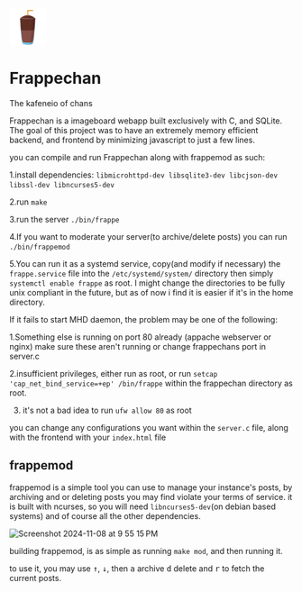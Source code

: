 <img src="https://github.com/xyresh/frappechan/blob/main/static/img/frappelogo.png" width=65px height=65px> 

# Frappechan 
 The kafeneio of chans

 

 Frappechan is a imageboard webapp built exclusively with C, and SQLite.
 The goal of this project was to have an extremely memory efficient backend, and frontend by minimizing javascript to just a few lines.

 you can compile and run Frappechan along with frappemod as such:  
 
 1.install dependencies: `libmicrohttpd-dev libsqlite3-dev libcjson-dev libssl-dev libncurses5-dev`  
 
 2.run `make`  
 
 3.run the server `./bin/frappe`  

 4.If you want to moderate your server(to archive/delete posts) you can run `./bin/frappemod`

 5.You can run it as a systemd service, copy(and modify if necessary) the `frappe.service` file into the `/etc/systemd/system/` directory
 then simply `systemctl enable frappe` as root. I might change the directories to be fully unix compliant in the future, but as of now i find it is easier if it's in the home directory.

 If it fails to start MHD daemon, the problem may be one of the following:

 1.Something else is running on port 80 already (appache webserver or nginx) make sure these aren't running or change frappechans port in server.c

 2.insufficient privileges, either run as root, or run `setcap 'cap_net_bind_service=+ep' /bin/frappe` within the frappechan directory as root.

 3. it's not a bad idea to run `ufw allow 80` as root

 you can change any configurations you want within the `server.c` file, along with the frontend with your `index.html` file

## frappemod
 frappemod is a simple tool you can use to manage your instance's posts, by archiving and or deleting posts you may find violate your terms of service.
 it is built with ncurses, so you will need `libncurses5-dev`(on debian based systems) and of course all the other dependencies.

![Screenshot 2024-11-08 at 9 55 15 PM](https://github.com/user-attachments/assets/082c6381-b679-48ae-a292-f7a123e75cef)




 building frappemod, is as simple as running `make mod`, and then running it.

 to use it, you may use <kbd>↑</kbd>, <kbd>↓</kbd>, then  <kbd>a</kbd> archive <kbd>d</kbd> delete and <kbd>r</kbd> to fetch the current posts.
